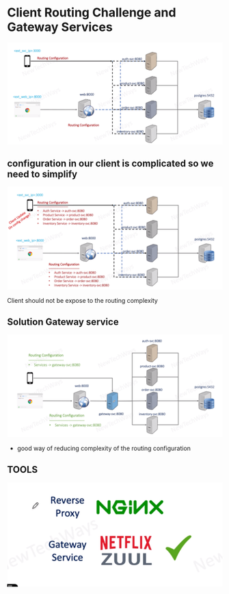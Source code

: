 # Client Routing Challenge and Gateway Services

![Alt text](image.png)


## configuration in our client is complicated so we need to simplify

![Alt text](image-1.png)

Client should not be expose to the routing complexity

## Solution Gateway service
![Alt text](image-2.png)

- good way of reducing complexity of the routing configuration

## TOOLS

![Alt text](image-3.png)

